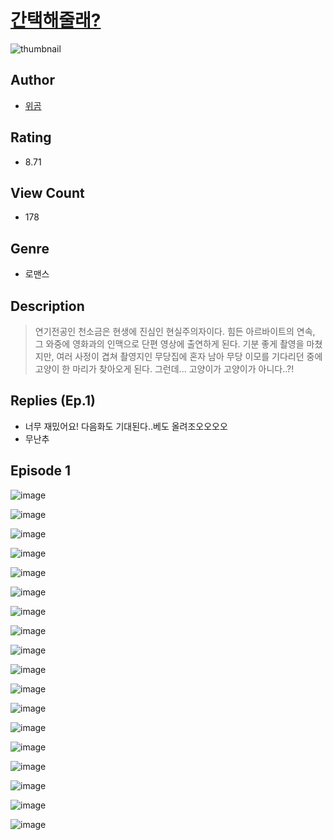 # [간택해줄래?](https://comic.naver.com/challenge/list?titleId=810196)
![thumbnail](https://image-comic.pstatic.net/user_contents_data/challenge_comic/2023/05/23/323769/upload_4134647743458535010_480x623.jpeg)

## Author
- [위곰](https://comic.naver.com/artistTitle?id=323769)

## Rating
- 8.71

## View Count
- 178

## Genre
- 로맨스

## Description
> 연기전공인 천소금은 현생에 진심인 현실주의자이다. 힘든 아르바이트의 연속, 그 와중에 영화과의 인맥으로 단편 영상에 출연하게 된다. 기분 좋게 촬영을 마쳤지만, 여러 사정이 겹쳐 촬영지인 무당집에 혼자 남아 무당 이모를 기다리던 중에 고양이 한 마리가 찾아오게 된다. 그런데... 고양이가 고양이가 아니다..?!

## Replies (Ep.1)
- 너무 재밌어요! 다음화도 기대된다..베도 올려조오오오오
- 무난추

## Episode 1
![image](https://image-comic.pstatic.net/user_contents_data/challenge_comic/2023/05/25/323769/upload_7221859982981162288.jpeg)

![image](https://image-comic.pstatic.net/user_contents_data/challenge_comic/2023/05/25/323769/upload_4064045005133604194.jpeg)

![image](https://image-comic.pstatic.net/user_contents_data/challenge_comic/2023/05/25/323769/upload_3486129383446754103.jpeg)

![image](https://image-comic.pstatic.net/user_contents_data/challenge_comic/2023/05/25/323769/upload_3689629191045855032.jpeg)

![image](https://image-comic.pstatic.net/user_contents_data/challenge_comic/2023/05/25/323769/upload_7004559999568471650.jpeg)

![image](https://image-comic.pstatic.net/user_contents_data/challenge_comic/2023/05/25/323769/upload_3991424444029953588.jpeg)

![image](https://image-comic.pstatic.net/user_contents_data/challenge_comic/2023/05/25/323769/upload_7148393725468893744.jpeg)

![image](https://image-comic.pstatic.net/user_contents_data/challenge_comic/2023/05/25/323769/upload_7234297469468882530.jpeg)

![image](https://image-comic.pstatic.net/user_contents_data/challenge_comic/2023/05/25/323769/upload_7291434694979117880.jpeg)

![image](https://image-comic.pstatic.net/user_contents_data/challenge_comic/2023/05/25/323769/upload_3618752686388896865.jpeg)

![image](https://image-comic.pstatic.net/user_contents_data/challenge_comic/2023/05/25/323769/upload_7363773756279710008.jpeg)

![image](https://image-comic.pstatic.net/user_contents_data/challenge_comic/2023/05/25/323769/upload_7363721180762878264.jpeg)

![image](https://image-comic.pstatic.net/user_contents_data/challenge_comic/2023/05/25/323769/upload_3977867263024247905.jpeg)

![image](https://image-comic.pstatic.net/user_contents_data/challenge_comic/2023/05/25/323769/upload_3474635303685207864.jpeg)

![image](https://image-comic.pstatic.net/user_contents_data/challenge_comic/2023/05/25/323769/upload_3473512478891586356.jpeg)

![image](https://image-comic.pstatic.net/user_contents_data/challenge_comic/2023/05/25/323769/upload_3703700951261524276.jpeg)

![image](https://image-comic.pstatic.net/user_contents_data/challenge_comic/2023/05/25/323769/upload_7378080798256149604.jpeg)

![image](https://image-comic.pstatic.net/user_contents_data/challenge_comic/2023/05/25/323769/upload_7233456523495760434.jpeg)
